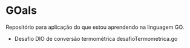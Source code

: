 # GOals
Repositório para aplicação do que estou aprendendo na linguagem GO.
* Desafio DIO de conversão termométrica desafioTermometrica.go
